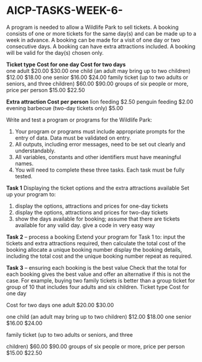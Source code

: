# AICP-TASKS-WEEK-6-
A program is needed to allow a Wildlife Park to sell tickets. A booking consists of one or more tickets for the same day(s) and can be made up to a week in advance. A booking can be made for a visit of one day or two consecutive days. A booking can have extra attractions included. A booking will be valid for the day(s) chosen only.

**Ticket type**                                                                    **Cost for one day        Cost for two days**                                                        
one adult                                                                                $20.00                   $30.00
one child (an adult may bring up to two children)                                        $12.00                   $18.00
one senior                                                                               $16.00                   $24.00
family ticket (up to two adults or seniors, and three children)                          $60.00                   $90.00
groups of six people or more, price per person                                           $15.00                   $22.50

**Extra attraction                                                         Cost per person**
lion feeding                                                                      $2.50
penguin feeding                                                                   $2.00
evening barbecue (two-day tickets only)                                           $5.00

Write and test a program or programs for the Wildlife Park:
1. Your program or programs must include appropriate prompts for the entry of data. Data must be validated on entry.
2. All outputs, including error messages, need to be set out clearly and understandably.
3. All variables, constants and other identifiers must have meaningful names.
4. You will need to complete these three tasks. Each task must be fully tested.

**Task 1**
Displaying the ticket options and the extra attractions available Set up your program to:
1) display the options, attractions and prices for one-day tickets
2) display the options, attractions and prices for two-day tickets
3) show the days available for booking; assume that there are tickets available for any valid day. give a code in very easy way

**Task 2** – process a booking
Extend your program for Task 1 to:
input the tickets and extra attractions required, then calculate the total cost of the booking allocate a unique booking number display the booking details, including the total cost and the unique booking number repeat as required.

**Task 3** – ensuring each booking is the best value
Check that the total for each booking gives the best value and offer an alternative if this is not the case. For example, buying two family tickets is better than a group ticket for group of 10 that includes four adults and six children.
Ticket type Cost for
one day

Cost for two
days
one adult $20.00 $30.00

one child (an adult may bring up to two children) $12.00 $18.00
one senior $16.00 $24.00

family ticket (up to two adults or seniors, and three

children) $60.00 $90.00
groups of six people or more, price per person $15.00 $22.50
